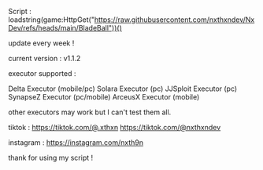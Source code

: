 Script : loadstring(game:HttpGet("https://raw.githubusercontent.com/nxthxndev/NxDev/refs/heads/main/BladeBall"))()

update every week ! 

current version : v1.1.2

executor supported :

Delta Executor (mobile/pc)
Solara Executor (pc)
JJSploit Executor (pc)
SynapseZ Executor (pc/mobile)
ArceusX Executor (mobile)

other executors may work but I can't test them all.


tiktok : https://tiktok.com/@.xthxn
         https://tiktok.com/@nxthxndev


         
instagram : https://instagram.com/nxth9n

thank for using my script ! 

